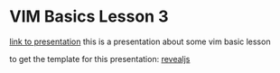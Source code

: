 # VIM Basics Lesson 3

[link to presentation](https://cclulu.github.io/vim-basics-lesson-3/)
this is a presentation about some vim basic lesson

to get the template for this presentation: [revealjs](https://github.com/hakimel/reveal.js/)
